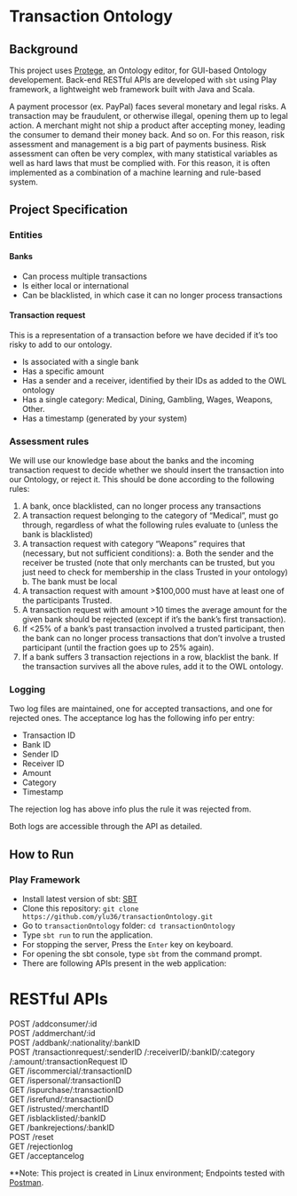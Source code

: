 # Transaction Ontology

## Background
This project uses [Protege](https://protege.stanford.edu/products.php#desktop-protege), an Ontology editor, for GUI-based Ontology developement. Back-end RESTful APIs are developed with `sbt` using Play framework, a lightweight web framework built with Java and Scala. <br>

A payment processor (ex. PayPal) faces several monetary and legal risks. A transaction may be
fraudulent, or otherwise illegal, opening them up to legal action. A merchant might not ship a
product after accepting money, leading the consumer to demand their money back. And so on.
For this reason, risk assessment and management is a big part of payments business.
Risk assessment can often be very complex, with many statistical variables as well as hard laws
that must be complied with. For this reason, it is often implemented as a combination of a
machine learning and rule-based system.

## Project Specification
### Entities
#### Banks
- Can process multiple transactions
- Is either local or international
- Can be blacklisted, in which case it can no longer process transactions
#### Transaction request
This is a representation of a transaction before we have decided if it’s too risky to add to our
ontology.
- Is associated with a single bank
- Has a specific amount
- Has a sender and a receiver, identified by their IDs as added to the OWL ontology
- Has a single category: Medical, Dining, Gambling, Wages, Weapons, Other.
- Has a timestamp (generated by your system)
### Assessment rules
We will use our knowledge base about the banks and the incoming transaction request to
decide whether we should insert the transaction into our Ontology, or reject it. This should be
done according to the following rules:
1. A bank, once blacklisted, can no longer process any transactions
2. A transaction request belonging to the category of “Medical”, must go through,
regardless of what the following rules evaluate to (unless the bank is blacklisted)
3. A transaction request with category “Weapons” requires that (necessary, but not
sufficient conditions):
a. Both the sender and the receiver be trusted (note that only merchants can be
trusted, but you just need to check for membership in the class Trusted in your
ontology)
b. The bank must be local
4. A transaction request with amount >$100,000 must have at least one of the participants
Trusted.
5. A transaction request with amount >10 times the average amount for the given bank
should be rejected (except if it’s the bank’s first transaction).
6. If <25% of a bank’s past transaction involved a trusted participant, then the bank can no
longer process transactions that don’t involve a trusted participant (until the fraction goes
up to 25% again).
7. If a bank suffers 3 transaction rejections in a row, blacklist the bank.
If the transaction survives all the above rules, add it to the OWL ontology.

### Logging
Two log files are maintained, one for accepted transactions, and one for rejected ones.
The acceptance log has the following info per entry:
- Transaction ID
- Bank ID
- Sender ID
- Receiver ID
- Amount
- Category
- Timestamp

The rejection log has above info plus the rule it was rejected from. 

Both logs are accessible through the API as detailed.
## How to Run

### Play Framework
* Install latest version of sbt: [SBT](http://www.scala-sbt.org/download.html)
* Clone this repository: `git clone https://github.com/ylu36/transactionOntology.git`
* Go to `transactionOntology` folder: `cd transactionOntology`
* Type `sbt run` to run the application.
* For stopping the server, Press the `Enter` key on keyboard.
* For opening the sbt console, type `sbt` from the command prompt.
* There are following APIs present in the web application:

# RESTful APIs 
POST    /addconsumer/:id  
POST    /addmerchant/:id  
POST
/addbank/:nationality/:bankID    
POST
/transactionrequest/:senderID
/:receiverID/:bankID/:category
/:amount/:transactionRequest
ID   
GET     /iscommercial/:transactionID  
GET     /ispersonal/:transactionID                
GET     /ispurchase/:transactionID                            
GET     /isrefund/:transactionID                 
GET     /istrusted/:merchantID  
GET /isblacklisted/:bankID  
GET /bankrejections/:bankID   
POST    /reset  
GET /rejectionlog  
GET /acceptancelog  

**Note: This project is created in Linux environment; Endpoints tested with [Postman](https://www.getpostman.com/).
